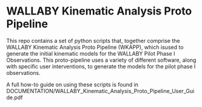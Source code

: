 # WALLABY Kinematic Analysis Proto Pipeline
 This repo contains a set of python scripts that, together comprise the WALLABY Kinematic Analysis Proto Pipeline (WKAPP), which isused to generate the initial kinematic models for the WALLABY Pilot Phase I Observations. This proto-pipeline uses a variety of different software, along with specific user interventions, to generate the models for the pilot phase I observations.
 
 A full how-to guide on using these scripts is found in DOCUMENTATION/WALLABY_Kinematic_Analysis_Proto_Pipeline_User_Guide.pdf
 
 

